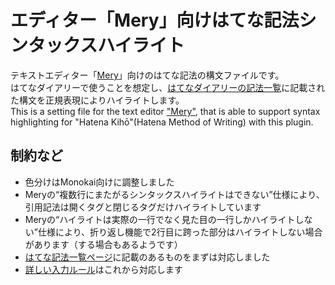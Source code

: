 # エディター「Mery」向けはてな記法シンタックスハイライト
テキストエディター「[Mery](http://www.haijin-boys.com/)」向けのはてな記法の構文ファイルです。  
はてなダイアリーで使うことを想定し、[はてなダイアリーの記法一覧](http://hatenadiary.g.hatena.ne.jp/keyword/%E3%81%AF%E3%81%A6%E3%81%AA%E8%A8%98%E6%B3%95%E4%B8%80%E8%A6%A7)に記載された構文を正規表現によりハイライトします。  
This is a setting file for the text editor ["Mery"](http://www.haijin-boys.com/), that is able to support syntax highlighting for "Hatena Kihō"(Hatena Method of Writing) with this plugin.

## 制約など
- 色分けはMonokai向けに調整しました
- Meryの“複数行にまたがるシンタックスハイライトはできない”仕様により、引用記法は開くタグと閉じるタグだけハイライトしています
- Meryの“ハイライトは実際の一行でなく見た目の一行しかハイライトしない”仕様により、折り返し機能で2行目に跨った部分はハイライトしない場合があります（する場合もあるようです）
- [はてな記法一覧ページ](http://hatenadiary.g.hatena.ne.jp/keyword/%E3%81%AF%E3%81%A6%E3%81%AA%E8%A8%98%E6%B3%95%E4%B8%80%E8%A6%A7)に記載のあるものをまずは対応しました
- [詳しい入力ルール](http://g.hatena.ne.jp/help#editrule)はこれから対応します
